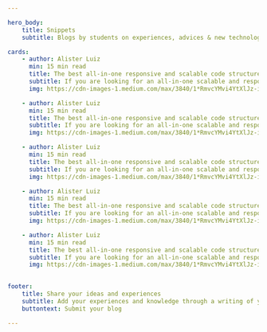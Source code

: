 ```yaml
---

hero_body:
    title: Snippets
    subtitle: Blogs by students on experiences, advices & new technologies.

cards:
    - author: Alister Luiz
      min: 15 min read
      title: The best all-in-one responsive and scalable code structure for Flutter
      subtitle: If you are looking for an all-in-one scalable and responsive code structure for your Flutter appli...
      img: https://cdn-images-1.medium.com/max/3840/1*RmvcYMvi4YtXlJz-iXntTA.jpeg

    - author: Alister Luiz
      min: 15 min read
      title: The best all-in-one responsive and scalable code structure for Flutter
      subtitle: If you are looking for an all-in-one scalable and responsive code structure for your Flutter appli...
      img: https://cdn-images-1.medium.com/max/3840/1*RmvcYMvi4YtXlJz-iXntTA.jpeg

    - author: Alister Luiz
      min: 15 min read
      title: The best all-in-one responsive and scalable code structure for Flutter
      subtitle: If you are looking for an all-in-one scalable and responsive code structure for your Flutter appli...
      img: https://cdn-images-1.medium.com/max/3840/1*RmvcYMvi4YtXlJz-iXntTA.jpeg

    - author: Alister Luiz
      min: 15 min read
      title: The best all-in-one responsive and scalable code structure for Flutter
      subtitle: If you are looking for an all-in-one scalable and responsive code structure for your Flutter appli...
      img: https://cdn-images-1.medium.com/max/3840/1*RmvcYMvi4YtXlJz-iXntTA.jpeg

    - author: Alister Luiz
      min: 15 min read
      title: The best all-in-one responsive and scalable code structure for Flutter
      subtitle: If you are looking for an all-in-one scalable and responsive code structure for your Flutter appli...
      img: https://cdn-images-1.medium.com/max/3840/1*RmvcYMvi4YtXlJz-iXntTA.jpeg
      

footer:
    title: Share your ideas and experiences
    subtitle: Add your experiences and knowledge through a writing of your own on Snippets
    buttontext: Submit your blog

---
```


